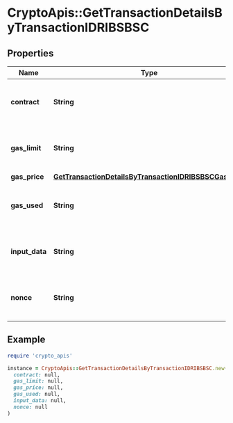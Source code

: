 # CryptoApis::GetTransactionDetailsByTransactionIDRIBSBSC

## Properties

| Name | Type | Description | Notes |
| ---- | ---- | ----------- | ----- |
| **contract** | **String** | Numeric representation of the transaction contract |  |
| **gas_limit** | **String** | String representation of the transaction gas |  |
| **gas_price** | [**GetTransactionDetailsByTransactionIDRIBSBSCGasPrice**](GetTransactionDetailsByTransactionIDRIBSBSCGasPrice.md) |  |  |
| **gas_used** | **String** | Numeric representation of the transaction gas used |  |
| **input_data** | **String** | Numeric representation of the transaction input |  |
| **nonce** | **String** | Numeric representation of the transaction nonce |  |

## Example

```ruby
require 'crypto_apis'

instance = CryptoApis::GetTransactionDetailsByTransactionIDRIBSBSC.new(
  contract: null,
  gas_limit: null,
  gas_price: null,
  gas_used: null,
  input_data: null,
  nonce: null
)
```

